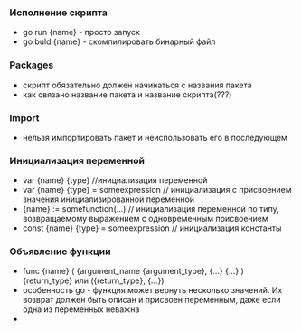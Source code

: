 ### Исполнение скрипта
- go run {name} - просто запуск
- go buld {name} - скомпилировать бинарный файл

### Packages
- скрипт обязательно должен начинаться с названия пакета
- как связано название пакета и название скрипта(???)

### Import
- нельзя импортировать пакет и неиспользовать его в последующем

### Инициализация переменной
- var {name} {type} //инициализация переменной 
- var {name} {type} = someexpression // инициализация с присвоением значения инициализированной переменной
- {name} := somefunction(...) // инициализация переменной по типу, возвращаемому выражением с одновременным присвоением
- const {name} {type} = someexpression // инициализация константы

### Объявление функции
- func {name} ( {argument_name {argument_type}, {...} {...} ) {return_type} или ({return_type}, {...})
- особенность go - функция может вернуть несколько значений. Их возврат должен быть описан и присвоен переменным, даже если одна из переменных неважна
- 

